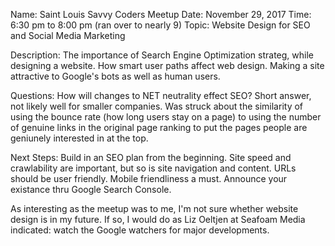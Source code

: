 Name: Saint Louis Savvy Coders Meetup
Date: November 29, 2017
Time: 6:30 pm to 8:00 pm (ran over to nearly 9)
Topic: Website Design for SEO and Social Media Marketing

Description: The importance of Search Engine Optimization strateg, while designing a website. 
             How smart user paths affect web design. 
			 Making a site attractive to Google's bots as well as human users.

Questions: How will changes to NET neutrality effect SEO?  Short answer, not likely well for smaller companies.
           Was struck about the similarity of using the bounce rate (how long users stay on a page) to using the number of genuine links in the original page ranking to put the pages people are geniunely interested in at the top.

Next Steps: Build in an SEO plan from the beginning.  Site speed and crawlability are important, but so is site navigation and content.  URLs should be user friendly.  Mobile friendliness a must.  Announce your existance thru Google Search Console.

As interesting as the meetup was to me, I'm not sure whether website design is in my future.  If so, I would do as Liz Oeltjen at Seafoam Media indicated: watch the Google watchers for major developments.